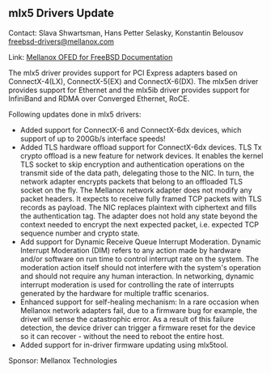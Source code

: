 ## mlx5 Drivers Update ##

Contact: Slava Shwartsman, Hans Petter Selasky, Konstantin Belousov <freebsd-drivers@mellanox.com>  

Link:	 [Mellanox OFED for FreeBSD Documentation](http://www.mellanox.com/page/products_dyn?product_family=193&mtag=freebsd_driver)  

The mlx5 driver provides support for PCI Express adapters based on
ConnectX-4(LX), ConnectX-5(EX) and ConnectX-6(DX).
The mlx5en driver provides support for Ethernet and the mlx5ib driver provides
support for InfiniBand and RDMA over Converged Ethernet, RoCE.

Following updates done in mlx5 drivers:

  * Added support for ConnectX-6 and ConnectX-6dx devices, which support of
    up to 200Gb/s interface speeds!
  * Added TLS hardware offload support for ConnectX-6dx devices.  TLS Tx
    crypto offload is a new feature for network devices. It enables the kernel
    TLS socket to skip encryption and authentication operations on the transmit
    side of the data path, delegating those to the NIC. In turn, the network
    adapter encrypts packets that belong to an offloaded TLS socket on the fly.
    The Mellanox network adapter does not modify any packet headers. It expects
    to receive fully framed TCP packets with TLS records as payload. The NIC
    replaces plaintext with ciphertext and fills the authentication tag. The
    adapter does not hold any state beyond the context needed to encrypt the
    next expected packet, i.e. expected TCP sequence number and crypto state.
  * Add support for Dynamic Receive Queue Interrupt Moderation.  Dynamic
    Interrupt Moderation (DIM) refers to any action made by hardware and/or
    software on run time to control interrupt rate on the system. The
    moderation action itself should not interfere with the system's operation
    and should not require any human interaction. In networking, dynamic
    interrupt moderation is used for controlling the rate of interrupts
    generated by the hardware for multiple traffic scenarios.
  * Enhanced support for self-healing mechanism:
    In a rare occasion when Mellanox network adapters fail, due to a firmware
    bug for example, the driver will sense the catastrophic error.  As
    a result of this failure detection, the device driver can
    trigger a firmware reset for the device so it can recover - without the
    need to reboot the entire host.
  * Added support for in-driver firmware updating using mlx5tool.


Sponsor: Mellanox Technologies  
